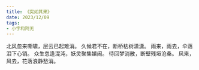 ```yaml
---
title: 《突如其来》
date: 2023/12/09
tags:
- 小宇和阿无
---
```

北风忽来嘶啸，层云已起难消。
久候君不在，断桥枯树潇潇。
雨来，雨去，伞落泪下心销。
众生忽逢混沌，妖灵聚集嬉闹。
待回梦消散，断壁残垣沧桑。
风来，风去，花落浪静愁消。
